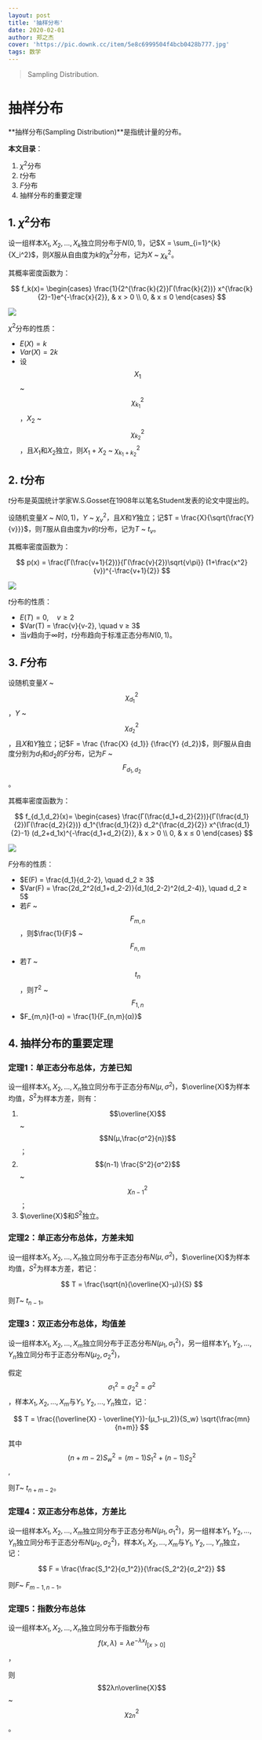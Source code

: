 ```yaml
---
layout: post
title: '抽样分布'
date: 2020-02-01
author: 郑之杰
cover: 'https://pic.downk.cc/item/5e8c6999504f4bcb0428b777.jpg'
tags: 数学
---
```


> Sampling Distribution.

# 抽样分布
**抽样分布(Sampling Distribution)**是指统计量的分布。

**本文目录**：
1. $\chi^2$分布
2. $t$分布
3. $F$分布
4. 抽样分布的重要定理

## 1. $\chi^2$分布
设一组样本$X_1,X_2,...,X_k$独立同分布于$N(0,1)$，记$X = \sum_{i=1}^{k} {X_i^2}$，则$X$服从自由度为$k$的$\chi^2$分布，记为$X$ ~ $\chi^2_k$。

其概率密度函数为：

$$ f_k(x)= \begin{cases} \frac{1}{2^{\frac{k}{2}}Γ(\frac{k}{2})} x^{\frac{k}{2}-1}e^{-\frac{x}{2}}, & x > 0 \\ 0, & x ≤ 0  \end{cases} $$

![](https://pic.downk.cc/item/5e8c7bac504f4bcb04378571.png)

$\chi^2$分布的性质：
- $E(X) = k$
- $Var(X) = 2k$
- 设$$X_1$$ ~ $$\chi^2_{k_1}$$，$X_2$ ~ $$\chi^2_{k_2}$$，且$X_1$和$X_2$独立，则$X_1+X_2$ ~ $\chi^2_{k_1+k_2}$

## 2. $t$分布
$t$分布是英国统计学家W.S.Gosset在1908年以笔名Student发表的论文中提出的。

设随机变量$X$ ~ $N(0,1)$，$Y$ ~ $\chi^2_v$，且$X$和$Y$独立；记$T = \frac{X}{\sqrt{\frac{Y}{v}}}$，则$T$服从自由度为$v$的$t$分布，记为$T$ ~ $t_v$。

其概率密度函数为：

$$ p(x) = \frac{Γ(\frac{v+1}{2})}{Γ(\frac{v}{2})\sqrt{v\pi}} (1+\frac{x^2}{v})^{-\frac{v+1}{2}} $$

![](https://pic.downk.cc/item/5e8c80d0504f4bcb043bb35b.png)

$t$分布的性质：
- $E(T) = 0, \quad v ≥ 2$
- $Var(T) = \frac{v}{v-2}, \quad v ≥ 3$
- 当$v$趋向于$∞$时，$t$分布趋向于标准正态分布$N(0,1)$。

## 3. $F$分布
设随机变量$X$ ~ $$\chi^2_{d_1}$$，$Y$ ~ $$\chi^2_{d_2}$$，且$X$和$Y$独立；记$F = \frac {\frac{X} {d_1}} {\frac{Y} {d_2}}$，则$F$服从自由度分别为$d_1$和$d_2$的$F$分布，记为$F$ ~ $$F_{d_1,d_2}$$。

其概率密度函数为：

$$ f_{d_1,d_2}(x)= \begin{cases} \frac{Γ(\frac{d_1+d_2}{2})}{Γ(\frac{d_1}{2})Γ(\frac{d_2}{2})} d_1^{\frac{d_1}{2}} d_2^{\frac{d_2}{2}} x^{\frac{d_1}{2}-1} (d_2+d_1x)^{-\frac{d_1+d_2}{2}}, & x > 0 \\ 0, & x ≤ 0  \end{cases} $$

![](https://pic.downk.cc/item/5e8c829e504f4bcb043d234d.png)

$F$分布的性质：
- $E(F) = \frac{d_1}{d_2-2}, \quad d_2 ≥ 3$
- $Var(F) = \frac{2d_2^2(d_1+d_2-2)}{d_1(d_2-2)^2(d_2-4)}, \quad d_2 ≥ 5$
- 若$F$ ~ $$F_{m,n}$$，则$\frac{1}{F}$ ~ $$F_{n,m}$$
- 若$T$ ~ $$t_n$$，则$T^2$ ~ $$F_{1,n}$$
- $F_{m,n}(1-α) = \frac{1}{F_{n,m}(α)}$

## 4. 抽样分布的重要定理

### 定理1：单正态分布总体，方差已知

设一组样本$X_1,X_2,...,X_n$独立同分布于正态分布$N(μ,σ^2)$，$\overline{X}$为样本均值，$S^2$为样本方差，则有：
1. $$\overline{X}$$ ~ $$N(μ,\frac{σ^2}{n})$$；
2. $$(n-1) \frac{S^2}{σ^2}$$ ~ $$\chi^2_{n-1}$$；
3. $\overline{X}$和$S^2$独立。

### 定理2：单正态分布总体，方差未知

设一组样本$X_1,X_2,...,X_n$独立同分布于正态分布$N(μ,σ^2)$，$\overline{X}$为样本均值，$S^2$为样本方差，若记：

$$ T = \frac{\sqrt{n}(\overline{X}-μ)}{S} $$

则$T$~ $t_{n-1}$。

### 定理3：双正态分布总体，均值差

设一组样本$X_1,X_2,...,X_m$独立同分布于正态分布$N(μ_1,σ_1^2)$，另一组样本$Y_1,Y_2,...,Y_n$独立同分布于正态分布$N(μ_2,σ_2^2)$，

假定$$σ_1^2=σ_2^2=σ^2$$，样本$X_1,X_2,...,X_m$与$Y_1,Y_2,...,Y_n$独立，记：

$$ T = \frac{(\overline{X} - \overline{Y})-(μ_1-μ_2)}{S_w} \sqrt{\frac{mn}{n+m}} $$

其中$$(n+m-2)S_w^2 = (m-1)S_1^2+(n-1)S_2^2$$,

则$T$~ $t_{n+m-2}$。

### 定理4：双正态分布总体，方差比

设一组样本$X_1,X_2,...,X_m$独立同分布于正态分布$N(μ_1,σ_1^2)$，另一组样本$Y_1,Y_2,...,Y_n$独立同分布于正态分布$N(μ_2,σ_2^2)$，样本$X_1,X_2,...,X_m$与$Y_1,Y_2,...,Y_n$独立，记：

$$ F = \frac{\frac{S_1^2}{σ_1^2}}{\frac{S_2^2}{σ_2^2}} $$

则$F$~ $F_{m-1,n-1}$。

### 定理5：指数分布总体

设一组样本$X_1,X_2,...,X_n$独立同分布于指数分布$$f(x,λ)=λe^{-λx}I_{[x>0]}$$，

则$$2λn\overline{X}$$ ~ $$\chi^2_{2n}$$。
